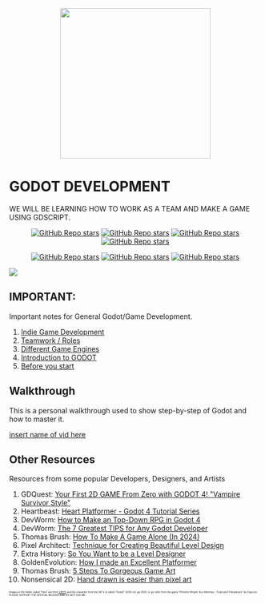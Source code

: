 <div align="center">
    <img src="https://upload.wikimedia.org/wikipedia/commons/5/5a/Godot_logo.svg" width="300"> <br>
</div>

# GODOT DEVELOPMENT

WE WILL BE LEARNING HOW TO WORK AS A TEAM AND MAKE A GAME USING GDSCRIPT.

<div style="margin:0; padding:0;" align="center">

[![GitHub Repo stars](https://img.shields.io/badge/-PAGE-3d8fcc)](https://godotengine.org/)
[![GitHub Repo stars](https://img.shields.io/badge/-SOCIAL-282828)](https://twitter.com/godotengine)
[![GitHub Repo stars](https://img.shields.io/badge/-SUPPORT-f96854)](https://fund.godotengine.org/)
[![GitHub Repo stars](https://img.shields.io/badge/-YOUTUBE-FF0000)](https://www.youtube.com/@GodotEngineOfficial)

</div>

<div align="center" margin:0;padding:0;">

[![GitHub Repo stars](https://img.shields.io/badge/-DOCS-9e9e9e)](https://docs.godotengine.org/en/stable/)
[![GitHub Repo stars](https://img.shields.io/badge/-UPDATES-ffcd00)](https://youtu.be/wHXJPaj6988?si=-bDy0gMy2CCU5L_Q)
[![GitHub Repo stars](https://img.shields.io/badge/-SOURCE-7f4fc9)](https://github.com/VILHALVA/CURSO-DE-GODOT)

</div>

![](https://i.imgur.com/waxVImv.png)

## IMPORTANT:
Important notes for General Godot/Game Development.

1. [Indie Game Development](important/1.%20indie%20game%20development/README.md)
2. [Teamwork / Roles](important/2.%20team/README.md)
3. [Different Game Engines](important/3.%20game%20engines/README.md)
4. [Introduction to GODOT](important/4.%20intro%20to%20godot/README.md)
5. [Before you start](important/5.%20before%20you%20start/README.md)

## Walkthrough
This is a personal walkthrough used to show step-by-step of Godot and how to master it.

[insert name of vid here](link/to/vid)

## Other Resources
Resources from some popular Developers, Designers, and Artists

1. GDQuest: [Your First 2D GAME From Zero with GODOT 4! "Vampire Survivor Style"](https://youtu.be/GwCiGixlqiU?feature=shared)
2. Heartbeast: [Heart Platformer - Godot 4 Tutorial Series](https://www.youtube.com/watch?v=M8-JVjtJlIQ&list=PL9FzW-m48fn0i9GYBoTY-SI3yOBZjH1kJ)
3. DevWorm: [How to Make an Top-Down RPG in Godot 4](https://www.youtube.com/watch?v=pBoXqW4RykE&list=PL3cGrGHvkwn0zoGLoGorwvGj6dHCjLaGd)
4. DevWorm: [The 7 Greatest TIPS for Any Godot Developer](https://youtu.be/7aNTmYRjVT8?feature=shared)
5. Thomas Brush: [How To Make A Game Alone (In 2024)](https://youtu.be/8wYTDjQxxa8?feature=shared)
6. Pixel Architect: [Technique for Creating Beautiful Level Design](https://youtu.be/qNACGP98b6c?feature=shared)
7. Extra History: [So You Want to be a Level Designer](https://youtu.be/pNvUWHquSHc?feature=shared)
8. GoldenEvolution: [How I made an Excellent Platformer](https://youtu.be/Oet5jqoX14E?feature=shared)
9. Thomas Brush: [5 Steps To Gorgeous Game Art](https://youtu.be/gTZT8GE5928?feature=shared)
10. Nonsensical 2D: [Hand drawn is easier than pixel art](https://youtu.be/LMmZnCsE6HM?feature=shared)


<p style="font-size: 0.35em;">Images in the folder called "files" are from <a href="https://giphy.com/">GIPHY</a> and the character from the GIF`s is called "Godot" (GOD-oh, gə-DOH, or go-doh) from the game "Phoenix Wright: Ace Attorney – Trials and Tribulations" by Capcom. PLEASE SUPPORT THE OFFICIAL RELEASE AND DO NOT SUE ME...</p>